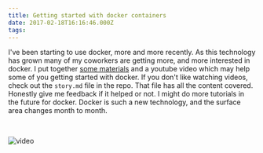 ```yaml
---
title: Getting started with docker containers
date: 2017-02-18T16:16:46.000Z
tags:
---
```

I've been starting to use docker, more and more recently. As this technology has grown many of my coworkers are getting more, and more interested in docker.
I put together [some materials](https://github.com/TerribleDev/intro-to-docker) and a youtube video which may help some of you getting started with docker. If you don't like watching videos, check out the `story.md` file in the repo. That file has all the content covered. Honestly give me feedback if it helped or not. I might do more tutorials in the future for docker. Docker is such a new technology, and the surface area changes month to month.

<br />

<!--more-->
![video](https://www.youtube.com/watch?v=6EGyhDlr8rs)
